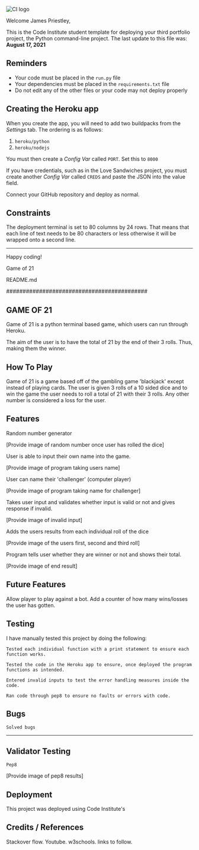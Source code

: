 ![CI logo](https://codeinstitute.s3.amazonaws.com/fullstack/ci_logo_small.png)

Welcome James Priestley,

This is the Code Institute student template for deploying your third portfolio project, the Python command-line project. The last update to this file was: **August 17, 2021**

## Reminders

* Your code must be placed in the `run.py` file
* Your dependencies must be placed in the `requirements.txt` file
* Do not edit any of the other files or your code may not deploy properly

## Creating the Heroku app

When you create the app, you will need to add two buildpacks from the _Settings_ tab. The ordering is as follows:

1. `heroku/python`
2. `heroku/nodejs`

You must then create a _Config Var_ called `PORT`. Set this to `8000`

If you have credentials, such as in the Love Sandwiches project, you must create another _Config Var_ called `CREDS` and paste the JSON into the value field.

Connect your GitHub repository and deploy as normal.

## Constraints

The deployment terminal is set to 80 columns by 24 rows. That means that each line of text needs to be 80 characters or less otherwise it will be wrapped onto a second line.

-----
Happy coding!

Game of 21

README.md

###########################################

## GAME OF 21

Game of 21 is a python terminal based game, which users can run through Heroku.

The aim of the user is to have the total of 21 by the end of their 3 rolls. Thus, making them the winner.

## How To Play

Game of 21 is a game based off of the gambling game 'blackjack' except instead of playing cards.
The user is given 3 rolls of a 10 sided dice and to win the game the user needs to roll a total
of 21 with their 3 rolls. Any other number is considered a loss for the user.

## Features

Random number generator

 [Provide image of random number once user has rolled the dice]

User is able to input their own name into the game.

[Provide image of program taking users name]

User can name their 'challenger' (computer player)

[Provide image of program taking name for challenger]

Takes user input and validates whether input is valid or not and gives response if invalid.

[Provide image of invalid input]

Adds the users results from each individual roll of the dice

[Provide image of the users first, second and third roll]

Program tells user whether they are winner or not and shows their total.

[Provide image of end result]

## Future Features

Allow player to play against a bot.
Add a counter of how many wins/losses the user has gotten.

## Testing

I have manually tested this project by doing the following:

    Tested each individual function with a print statement to ensure each function works.

    Tested the code in the Heroku app to ensure, once deployed the program functions as intended.

    Entered invalid inputs to test the error handling measures inside the code.

    Ran code through pep8 to ensure no faults or errors with code.



## Bugs

    Solved bugs

   --------------

## Validator Testing

    Pep8

[Provide image of pep8 results]    

## Deployment

This project was deployed using Code Institute's 


## Credits / References

Stackover flow.
Youtube.
w3schools.
links to follow.